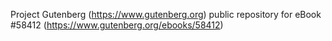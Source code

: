 Project Gutenberg (https://www.gutenberg.org) public repository for
eBook #58412 (https://www.gutenberg.org/ebooks/58412)
